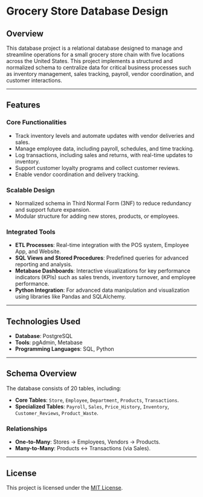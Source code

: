 # Grocery Store Database Design

## **Overview**
This database project is a relational database designed to manage and streamline operations for a small grocery store chain with five locations across the United States. This project implements a structured and normalized schema to centralize data for critical business processes such as inventory management, sales tracking, payroll, vendor coordination, and customer interactions.

---

## **Features**
### **Core Functionalities**
- Track inventory levels and automate updates with vendor deliveries and sales.
- Manage employee data, including payroll, schedules, and time tracking.
- Log transactions, including sales and returns, with real-time updates to inventory.
- Support customer loyalty programs and collect customer reviews.
- Enable vendor coordination and delivery tracking.

### **Scalable Design**
- Normalized schema in Third Normal Form (3NF) to reduce redundancy and support future expansion.
- Modular structure for adding new stores, products, or employees.

### **Integrated Tools**
- **ETL Processes**: Real-time integration with the POS system, Employee App, and Website.
- **SQL Views and Stored Procedures**: Predefined queries for advanced reporting and analysis.
- **Metabase Dashboards**: Interactive visualizations for key performance indicators (KPIs) such as sales trends, inventory turnover, and employee performance.
- **Python Integration**: For advanced data manipulation and visualization using libraries like Pandas and SQLAlchemy.

---

## **Technologies Used**
- **Database**: PostgreSQL
- **Tools**: pgAdmin, Metabase
- **Programming Languages**: SQL, Python

---

## **Schema Overview**
The database consists of 20 tables, including:
- **Core Tables**: `Store`, `Employee`, `Department`, `Products`, `Transactions`.
- **Specialized Tables**: `Payroll`, `Sales`, `Price_History`, `Inventory`, `Customer_Reviews`, `Product_Waste`.

### **Relationships**
- **One-to-Many**: Stores → Employees, Vendors → Products.
- **Many-to-Many**: Products ↔ Transactions (via Sales).
---

## **License**
This project is licensed under the [MIT License](LICENSE).
